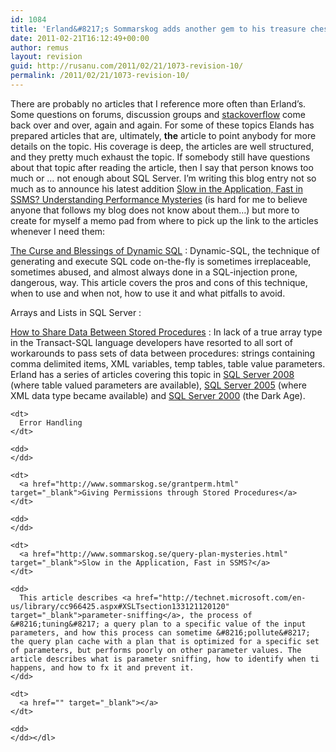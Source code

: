 ```yaml
---
id: 1084
title: 'Erland&#8217;s Sommarskog adds another gem to his treasure chest'
date: 2011-02-21T16:12:49+00:00
author: remus
layout: revision
guid: http://rusanu.com/2011/02/21/1073-revision-10/
permalink: /2011/02/21/1073-revision-10/
---
```

There are probably no articles that I reference more often than Erland&#8217;s. Some questions on forums, discussion groups and [stackoverflow](stackoverflow.com) come back over and over, again and again. For some of these topics Elands has prepared articles that are, ultimately, **the** article to point anybody for more details on the topic. His coverage is deep, the articles are well structured, and they pretty much exhaust the topic. If somebody still have questions about that topic after reading the article, then I say that person knows too much or &#8230; not enough about SQL Server. I&#8217;m writing this blog entry not so much as to announce his latest addition <a href="http://www.sommarskog.se/query-plan-mysteries.html" target="_blank">Slow in the Application, Fast in SSMS? Understanding Performance Mysteries</a> (is hard for me to believe anyone that follows my blog does not know about them&#8230;) but more to create for myself a memo pad from where to pick up the link to the articles whenever I need them:

<a href="http://www.sommarskog.se/dynamic_sql.html" target="_blank">The Curse and Blessings of Dynamic SQL</a>
:   Dynamic-SQL, the technique of generating and execute SQL code on-the-fly is sometimes irreplaceable, sometimes abused, and almost always done in a SQL-injection prone, dangerous, way. This article covers the pros and cons of this technique, when to use and when not, how to use it and what pitfalls to avoid.

Arrays and Lists in SQL Server
:   

<a href="http://www.sommarskog.se/share_data.html" target="_blank">How to Share Data Between Stored Procedures</a>
:   In lack of a true array type in the Transact-SQL language developers have resorted to all sort of workarounds to pass sets of data between procedures: strings containing comma delimited items, XML variables, temp tables, table value parameters. Erland has a series of articles covering this topic in <a href="http://www.sommarskog.se/arrays-in-sql-2008.html" target="_blank">SQL Server 2008</a> (where table valued parameters are available), <a href="http://www.sommarskog.se/arrays-in-sql-2005.html" target="_blank">SQL Server 2005</a> (where XML data type became available) and <a href="http://www.sommarskog.se/arrays-in-sql-2000.html" target="_blank">SQL Server 2000<a /> (the Dark Age).</dd> 
    
    <dt>
      Error Handling
    </dt>
    
    <dd>
    </dd>
    
    <dt>
      <a href="http://www.sommarskog.se/grantperm.html" target="_blank">Giving Permissions through Stored Procedures</a>
    </dt>
    
    <dd>
    </dd>
    
    <dt>
      <a href="http://www.sommarskog.se/query-plan-mysteries.html" target="_blank">Slow in the Application, Fast in SSMS?</a>
    </dt>
    
    <dd>
      This article describes <a href="http://technet.microsoft.com/en-us/library/cc966425.aspx#XSLTsection133121120120" target="_blank">parameter-sniffing</a>, the process of &#8216;tuning&#8217; a query plan to a specific value of the input parameters, and how this process can sometime &#8216;pollute&#8217; the query plan cache with a plan that is optimized for a specific set of parameters, but performs poorly on other parameter values. The article describes what is parameter sniffing, how to identify when ti happens, and how to fx it and prevent it.
    </dd>
    
    <dt>
      <a href="" target="_blank"></a>
    </dt>
    
    <dd>
    </dd></dl>